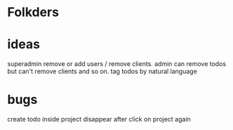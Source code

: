 # Folkders

# ideas
superadmin remove or add users / remove clients.
admin can remove todos but can't remove clients and so on.
tag todos by natural language

# bugs

create todo inside project disappear after click on project again

